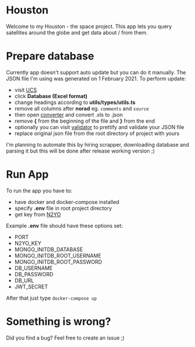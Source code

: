 # Houston

Welcome to my Houston - the space project. This app lets you query satellites around the globe and get data about / from them.

# Prepare database

Currently app doesn't support auto update but you can do it manually. The JSON file I'm using was generated on 1 February 2021. To perform update:

- visit [UCS](https://www.ucsusa.org/resources/satellite-database)
- click **Database (Excel format)**
- change headings according to **utils/types/utils.ts**
- remove all columns after **norad** eg. `comments` and `source`
- then open [converter](https://beautifytools.com/excel-to-json-converter.php) and convert .xls to .json
- remove **{** from the beginning of the file and **}** from the end
- optionally you can visit [validator](https://jsonformatter.curiousconcept.com) to prettify and validate your JSON file
- replace original json file from the root directory of project with yours

I'm planning to automate this by hiring scrapper, downloading database and parsing it but this will be done after release working version ;)

# Run App

To run the app you have to:

- have docker and docker-compose installed
- specify **.env** file in root project directory
- get key from [N2YO](https://www.n2yo.com/api)

Example **.env** file should have these options set:

- PORT
- N2YO_KEY
- MONGO_INITDB_DATABASE
- MONGO_INITDB_ROOT_USERNAME
- MONGO_INITDB_ROOT_PASSWORD
- DB_USERNAME
- DB_PASSWORD
- DB_URL
- JWT_SECRET

After that just type `docker-compose up`

# Something is wrong?

Did you find a bug? Feel free to create an issue ;)
